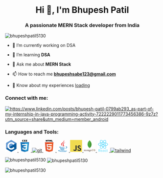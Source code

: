 <h1 align="center">Hi 👋, I'm Bhupesh Patil</h1>
<h3 align="center">A passionate MERN Stack developer from India</h3>

<p align="left"> <img src="https://komarev.com/ghpvc/?username=bhupeshpatil5130&label=Profile%20views&color=0e75b6&style=flat" alt="bhupeshpatil5130" /> </p>

- 🔭 I’m currently working on DSA

- 🌱 I’m  learning **DSA**

- 💬 Ask me about **MERN Stack**

- 📫 How to reach me **bhupeshsabe123@gmail.com**

- 📄 Know about my experiences [loading](loading)

<h3 align="left">Connect with me:</h3>
<p align="left">
<a href="https://linkedin.com/in/https://www.linkedin.com/posts/bhupesh-patil-0799ab293_as-part-of-my-internship-in-java-programming-activity-7222229011773456386-9z7z?utm_source=share&utm_medium=member_android" target="blank"><img align="center" src="https://raw.githubusercontent.com/rahuldkjain/github-profile-readme-generator/master/src/images/icons/Social/linked-in-alt.svg" alt="https://www.linkedin.com/posts/bhupesh-patil-0799ab293_as-part-of-my-internship-in-java-programming-activity-7222229011773456386-9z7z?utm_source=share&utm_medium=member_android" height="30" width="40" /></a>
</p>

<h3 align="left">Languages and Tools:</h3>
<p align="left"> <a href="https://www.cprogramming.com/" target="_blank" rel="noreferrer"> <img src="https://raw.githubusercontent.com/devicons/devicon/master/icons/c/c-original.svg" alt="c" width="40" height="40"/> </a> <a href="https://www.w3schools.com/css/" target="_blank" rel="noreferrer"> <img src="https://raw.githubusercontent.com/devicons/devicon/master/icons/css3/css3-original-wordmark.svg" alt="css3" width="40" height="40"/> </a> <a href="https://git-scm.com/" target="_blank" rel="noreferrer"> <img src="https://www.vectorlogo.zone/logos/git-scm/git-scm-icon.svg" alt="git" width="40" height="40"/> </a> <a href="https://www.w3.org/html/" target="_blank" rel="noreferrer"> <img src="https://raw.githubusercontent.com/devicons/devicon/master/icons/html5/html5-original-wordmark.svg" alt="html5" width="40" height="40"/> </a> <a href="https://www.java.com" target="_blank" rel="noreferrer"> <img src="https://raw.githubusercontent.com/devicons/devicon/master/icons/java/java-original.svg" alt="java" width="40" height="40"/> </a> <a href="https://developer.mozilla.org/en-US/docs/Web/JavaScript" target="_blank" rel="noreferrer"> <img src="https://raw.githubusercontent.com/devicons/devicon/master/icons/javascript/javascript-original.svg" alt="javascript" width="40" height="40"/> </a> <a href="https://www.mongodb.com/" target="_blank" rel="noreferrer"> <img src="https://raw.githubusercontent.com/devicons/devicon/master/icons/mongodb/mongodb-original-wordmark.svg" alt="mongodb" width="40" height="40"/> </a> <a href="https://reactjs.org/" target="_blank" rel="noreferrer"> <img src="https://raw.githubusercontent.com/devicons/devicon/master/icons/react/react-original-wordmark.svg" alt="react" width="40" height="40"/> </a> <a href="https://tailwindcss.com/" target="_blank" rel="noreferrer"> <img src="https://www.vectorlogo.zone/logos/tailwindcss/tailwindcss-icon.svg" alt="tailwind" width="40" height="40"/> </a> </p>

<p><img align="left" src="https://github-readme-stats.vercel.app/api/top-langs?username=bhupeshpatil5130&show_icons=true&locale=en&layout=compact" alt="bhupeshpatil5130" /></p>

<p>&nbsp;<img align="center" src="https://github-readme-stats.vercel.app/api?username=bhupeshpatil5130&show_icons=true&locale=en" alt="bhupeshpatil5130" /></p>

<p><img align="center" src="https://github-readme-streak-stats.herokuapp.com/?user=bhupeshpatil5130&" alt="bhupeshpatil5130" /></p>
